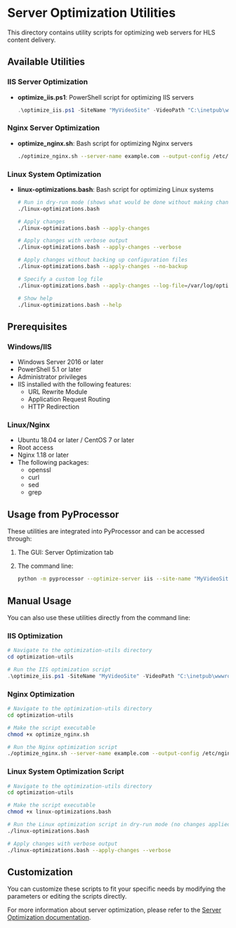 # Server Optimization Utilities

This directory contains utility scripts for optimizing web servers for HLS content delivery.

## Available Utilities

### IIS Server Optimization

- **optimize_iis.ps1**: PowerShell script for optimizing IIS servers

  ```powershell
  .\optimize_iis.ps1 -SiteName "MyVideoSite" -VideoPath "C:\inetpub\wwwroot\videos" -EnableHTTP2 $true -EnableHTTP3 $true -EnableCORS $true -CORSOrigin "*"
  ```

### Nginx Server Optimization

- **optimize_nginx.sh**: Bash script for optimizing Nginx servers

  ```bash
  ./optimize_nginx.sh --server-name example.com --output-config /etc/nginx/sites-available/hls --enable-http2 --enable-http3 --enable-cors --cors-origin "*"
  ```

### Linux System Optimization

- **linux-optimizations.bash**: Bash script for optimizing Linux systems

  ```bash
  # Run in dry-run mode (shows what would be done without making changes)
  ./linux-optimizations.bash

  # Apply changes
  ./linux-optimizations.bash --apply-changes

  # Apply changes with verbose output
  ./linux-optimizations.bash --apply-changes --verbose

  # Apply changes without backing up configuration files
  ./linux-optimizations.bash --apply-changes --no-backup

  # Specify a custom log file
  ./linux-optimizations.bash --apply-changes --log-file=/var/log/optimization.log

  # Show help
  ./linux-optimizations.bash --help
  ```

## Prerequisites

### Windows/IIS

- Windows Server 2016 or later
- PowerShell 5.1 or later
- Administrator privileges
- IIS installed with the following features:
  - URL Rewrite Module
  - Application Request Routing
  - HTTP Redirection

### Linux/Nginx

- Ubuntu 18.04 or later / CentOS 7 or later
- Root access
- Nginx 1.18 or later
- The following packages:
  - openssl
  - curl
  - sed
  - grep

## Usage from PyProcessor

These utilities are integrated into PyProcessor and can be accessed through:

1. The GUI: Server Optimization tab
2. The command line:

   ```bash
   python -m pyprocessor --optimize-server iis --site-name "MyVideoSite" --video-path "C:\inetpub\wwwroot\videos" --enable-http2 --enable-http3 --enable-cors --cors-origin "*"
   ```

## Manual Usage

You can also use these utilities directly from the command line:

### IIS Optimization

```powershell
# Navigate to the optimization-utils directory
cd optimization-utils

# Run the IIS optimization script
.\optimize_iis.ps1 -SiteName "MyVideoSite" -VideoPath "C:\inetpub\wwwroot\videos" -EnableHTTP2 $true -EnableHTTP3 $true -EnableCORS $true -CORSOrigin "*"
```

### Nginx Optimization

```bash
# Navigate to the optimization-utils directory
cd optimization-utils

# Make the script executable
chmod +x optimize_nginx.sh

# Run the Nginx optimization script
./optimize_nginx.sh --server-name example.com --output-config /etc/nginx/sites-available/hls --enable-http2 --enable-http3 --enable-cors --cors-origin "*"
```

### Linux System Optimization Script

```bash
# Navigate to the optimization-utils directory
cd optimization-utils

# Make the script executable
chmod +x linux-optimizations.bash

# Run the Linux optimization script in dry-run mode (no changes applied)
./linux-optimizations.bash

# Apply changes with verbose output
./linux-optimizations.bash --apply-changes --verbose
```

## Customization

You can customize these scripts to fit your specific needs by modifying the parameters or editing the scripts directly.

For more information about server optimization, please refer to the [Server Optimization documentation](../docs/developer/SERVER_OPTIMIZATION.md).
